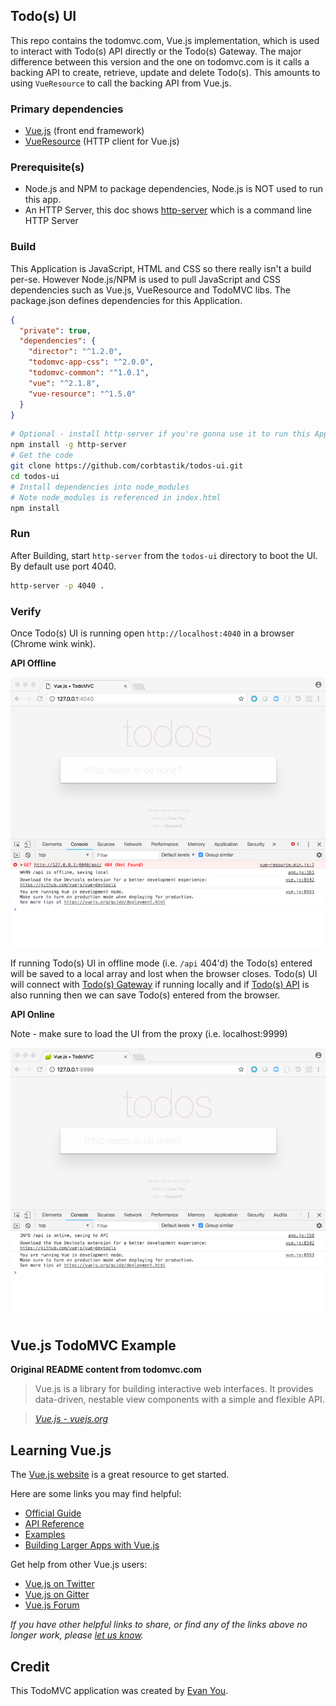 ## Todo(s) UI

This repo contains the todomvc.com, Vue.js implementation, which is used to interact with Todo(s) API directly or the Todo(s) Gateway.  The major difference between this version and the one on todomvc.com is it calls a backing API to create, retrieve, update and delete Todo(s). This amounts to using ``VueResource`` to call the backing API from Vue.js.

### Primary dependencies

* [Vue.js](http://vuejs.org) (front end framework)
* [VueResource](https://github.com/pagekit/vue-resource) (HTTP client for Vue.js)

### Prerequisite(s)

* Node.js and NPM to package dependencies, Node.js is NOT used to run this app.
* An HTTP Server, this doc shows [http-server](https://github.com/indexzero/http-server) which is a command line HTTP Server

### Build

This Application is JavaScript, HTML and CSS so there really isn't a build per-se.  However Node.js/NPM is used to pull JavaScript and CSS dependencies such as Vue.js, VueResource and TodoMVC libs.  The package.json defines dependencies for this Application.

```json
{
  "private": true,
  "dependencies": {
    "director": "^1.2.0",
    "todomvc-app-css": "^2.0.0",
    "todomvc-common": "^1.0.1",
    "vue": "^2.1.8",
    "vue-resource": "^1.5.0"
  }
}
```

```bash
# Optional - install http-server if you're gonna use it to run this App
npm install -g http-server
# Get the code
git clone https://github.com/corbtastik/todos-ui.git
cd todos-ui
# Install dependencies into node_modules
# Note node_modules is referenced in index.html
npm install
```

### Run

After Building, start ``http-server`` from the ``todos-ui`` directory to boot the UI.  By default use port 4040.

```bash
http-server -p 4040 .
```

### Verify

Once Todo(s) UI is running open ``http://localhost:4040`` in a browser (Chrome wink wink).

**API Offline**

<p align="center">
    <img src="https://github.com/corbtastik/todos-images/raw/master/todos-ui/todos-ui-offline.png">
</p>

If running Todo(s) UI in offline mode (i.e. ``/api`` 404'd) the Todo(s) entered will be saved to a local array and lost when the browser closes.  Todo(s) UI will connect with [Todo(s) Gateway](https://github.com/corbtastik/todos-gateway) if running locally and if [Todo(s) API](https://github.com/corbtastik/todos-api) is also running then we can save Todo(s) entered from the browser.

**API Online**

Note - make sure to load the UI from the proxy (i.e. localhost:9999)

<p align="center">
    <img src="https://github.com/corbtastik/todos-images/raw/master/todos-ui/todos-ui-online.png">
</p>

## Vue.js TodoMVC Example

**Original README content from todomvc.com**

> Vue.js is a library for building interactive web interfaces.
It provides data-driven, nestable view components with a simple and flexible API.

> _[Vue.js - vuejs.org](http://vuejs.org)_

## Learning Vue.js

The [Vue.js website](http://vuejs.org/) is a great resource to get started.

Here are some links you may find helpful:

* [Official Guide](http://vuejs.org/guide/)
* [API Reference](http://vuejs.org/api/)
* [Examples](http://vuejs.org/examples/)
* [Building Larger Apps with Vue.js](http://v1.vuejs.org/guide/application.html)

Get help from other Vue.js users:

* [Vue.js on Twitter](https://twitter.com/vuejs)
* [Vue.js on Gitter](https://gitter.im/vuejs/vue)
* [Vue.js Forum](http://forum.vuejs.org)

_If you have other helpful links to share, or find any of the links above no longer work, please [let us know](https://github.com/tastejs/todomvc/issues)._

## Credit

This TodoMVC application was created by [Evan You](http://evanyou.me).
